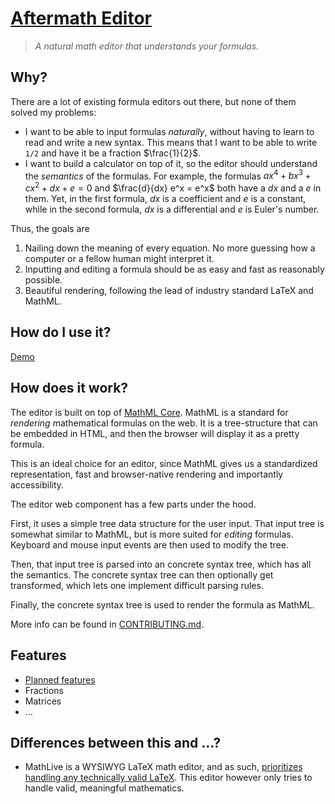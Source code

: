 # [Aftermath Editor](https://stefnotch.github.io/aftermath-editor)

<!-- Picture goes here instead of title -->

> _A natural math editor that understands your formulas._

## Why?

There are a lot of existing formula editors out there, but none of them solved my problems:

- I want to be able to input formulas _naturally_, without having to learn to read and write a new syntax. This means that I want to be able to write `1/2` and have it be a fraction $\frac{1}{2}$.
- I want to build a calculator on top of it, so the editor should understand the _semantics_ of the formulas. For example, the formulas $ax^4 + bx^3 + cx^2 +dx + e = 0$ and $\frac{d}{dx} e^x = e^x$ both have a $dx$ and a $e$ in them. Yet, in the first formula, $dx$ is a coefficient and $e$ is a constant, while in the second formula, $dx$ is a differential and $e$ is Euler's number.

Thus, the goals are

1. Nailing down the meaning of every equation. No more guessing how a computer or a fellow human might interpret it.
2. Inputting and editing a formula should be as easy and fast as reasonably possible.
3. Beautiful rendering, following the lead of industry standard LaTeX and MathML.

## How do I use it?

[Demo](https://stefnotch.github.io/aftermath-editor)

## How does it work?

The editor is built on top of [MathML Core](https://developer.mozilla.org/en-US/docs/Web/MathML). MathML is a standard for _rendering_ mathematical formulas on the web. It is a tree-structure that can be embedded in HTML, and then the browser will display it as a pretty formula.

This is an ideal choice for an editor, since MathML gives us a standardized representation, fast and browser-native rendering and importantly accessibility.

The editor web component has a few parts under the hood.

First, it uses a simple tree data structure for the user input. That input tree is somewhat similar to MathML, but is more suited for _editing_ formulas. Keyboard and mouse input events are then used to modify the tree.

Then, that input tree is parsed into an concrete syntax tree, which has all the semantics. The concrete syntax tree can then optionally get transformed, which lets one implement difficult parsing rules.

Finally, the concrete syntax tree is used to render the formula as MathML.

More info can be found in [CONTRIBUTING.md](./CONTRIBUTING.md).

## Features

<!-- Links to examples go here -->

- [Planned features](https://github.com/users/stefnotch/projects/1/views/1)
- Fractions
- Matrices
- ...

## Differences between this and ...?

- MathLive is a WYSIWYG LaTeX math editor, and as such, [prioritizes handling any technically valid LaTeX](https://github.com/arnog/mathlive/issues/1846#issuecomment-1442619914). This editor however only tries to handle valid, meaningful mathematics.
